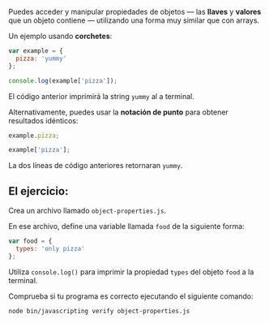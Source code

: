 Puedes acceder y manipular propiedades de objetos –– las **llaves** y **valores** que un objeto contiene –– utilizando una forma muy similar que con arrays. 

Un ejemplo usando **corchetes**:

```js
var example = {
  pizza: 'yummy'
};

console.log(example['pizza']);
```

El código anterior imprimirá la string `yummy` al a terminal.

Alternativamente, puedes usar la **notación de punto** para obtener resultados idénticos:

```js
example.pizza;

example['pizza'];
```

La dos líneas de código anteriores retornaran `yummy`.

## El ejercicio:

Crea un archivo llamado `object-properties.js`.

En ese archivo, define una variable llamada `food` de la siguiente forma:

```js
var food = {
  types: 'only pizza'
};
```

Utiliza `console.log()` para imprimir la propiedad `types` del objeto `food` a la terminal.

Comprueba si tu programa es correcto ejecutando el siguiente comando:

```bash
node bin/javascripting verify object-properties.js
```
